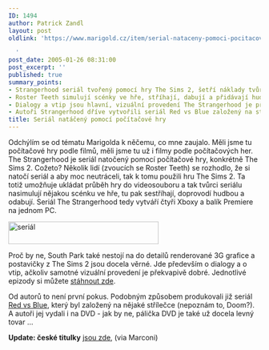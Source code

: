 ```yaml
---
ID: 1494
author: Patrick Zandl
layout: post
oldlink: 'https://www.marigold.cz/item/serial-nataceny-pomoci-pocitacove-hry

  '
post_date: 2005-01-26 08:31:00
post_excerpt: ''
published: true
summary_points:
- Strangerhood seriál tvořený pomocí hry The Sims 2, šetří náklady tvůrců.
- Roster Teeth simulují scénky ve hře, stříhají, dabují a přidávají hudbu.
- Dialogy a vtip jsou hlavní, vizuální provedení The Strangerhood je překvapivě dobré.
- Autoři Strangerhood dříve vytvořili seriál Red vs Blue založený na střílečce.
title: Seriál natáčený pomocí počítačové hry
---
```


<p>Odchýlím se od tématu Marigolda k něčemu, co mne zaujalo. Měli jsme tu počítačové hry podle filmů, měli jsme tu už i filmy podle počítačových her. The Strangerhood je seriál natočený pomocí počítačové hry, konkrétně The Sims 2. Cožeto? Několik lidí (zvoucích se Roster Teeth) se rozhodlo, že si natočí seriál a aby moc neutráceli, tak k tomu použili hru The Sims 2. Ta totiž umožňuje ukládat průběh hry do videosouboru a tak tvůrci seriálu nasimulují nějakou scénku ve hře, tu pak sestříhají, doprovodí hudbou a odabují. Seriál The Strangerhood  tedy vytváří čtyři Xboxy a balík Premiere na jednom PC. </p>

<p><img src="/wp-content/uploads/1/20050126-strangerhood.jpg" alt="seriál" width="300" height="45" /></p>

<p>Proč by ne, South Park také nestojí na do detailů renderované 3G grafice a postavičky z The Sims 2 jsou docela věrné. Jde především o dialogy a o vtip, ačkoliv samotné vizuální provedení je překvapivě dobré. Jednotlivé epizody si můžete <a href="http://strangerhood.com/archive/">stáhnout zde</a>.</p>

<p>Od autorů to není první pokus. Podobným způsobem produkovali již seriál <a href="http://www.redvsblue.com/home.php">Red vs Blue</a>, který byl založený na nějaké střílečce (nepoznám to, Doom?). A autoři jej vydali i na DVD - jak by ne, pálička DVD je také už docela levný tovar &#8230;
</p>

<p><b>Update: české titulky</b> <a href="http://www.thesims2.cz/strangerhood/index.htm">jsou zde</a>, (via Marconi)
</p>